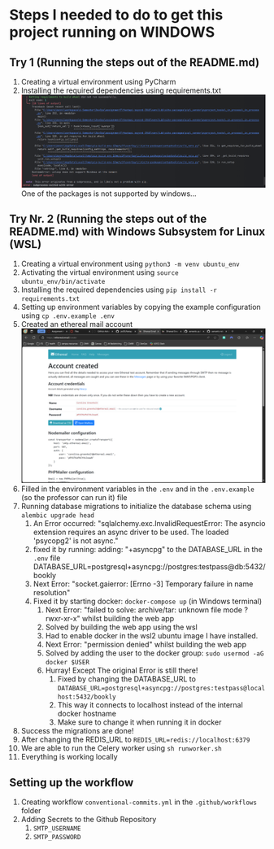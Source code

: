 # Steps I needed to do to get this project running on WINDOWS

## Try 1 (Running the steps out of the README.md)

1. Creating a virtual environment using PyCharm
2. Installing the required dependencies using requirements.txt
   ![img.png](images/img.png)
   One of the packages is not supported by windows...

## Try Nr. 2 (Running the steps out of the README.md) with Windows Subsystem for Linux (WSL)

1. Creating a virtual environment using `python3 -m venv ubuntu_env`
2. Activating the virtual environment using `source ubuntu_env/bin/activate`
3. Installing the required dependencies using `pip install -r requirements.txt`
4. Setting up environment variables by copying the example configuration using `cp .env.example .env`
5. Created an ethereal mail account ![img.png](img.png)
6. Filled in the environment variables in the `.env` and in the `.env.example` (so the professor can run it) file
7. Running database migrations to initialize the database schema using `alembic upgrade head`
    1. An Error occurred: "sqlalchemy.exc.InvalidRequestError: The asyncio extension requires an async driver to be
       used. The loaded 'psycopg2' is not async."
    2. fixed it by running: adding: "+asyncpg" to the DATABASE_URL in the `.env` file
       DATABASE_URL=postgresql+asyncpg://postgres:testpass@db:5432/bookly
    3. Next Error: "socket.gaierror: [Errno -3] Temporary failure in name resolution"
    4. Fixed it by starting docker: `docker-compose up` (in Windows terminal)
       1. Next Error: "failed to solve: archive/tar: unknown file mode ?rwxr-xr-x" whilst building the web app
       2. Solved by building the web app using the wsl 
       3. Had to enable docker in the wsl2 ubuntu image I have installed.
       4. Next Error: "permission denied" whilst building the web app
       5. Solved by adding the user to the docker group: `sudo usermod -aG docker $USER`
       6. Hurray! Except The original Error is still there!
          1. Fixed by changing the DATABASE_URL to `DATABASE_URL=postgresql+asyncpg://postgres:testpass@localhost:5432/bookly`
          2. This way it connects to localhost instead of the internal docker hostname
          3. Make sure to change it when running it in docker
8. Success the migrations are done!
9. After changing the REDIS_URL to `REDIS_URL=redis://localhost:6379`
10. We are able to run the Celery worker using `sh runworker.sh`
11. Everything is working locally

## Setting up the workflow
1. Creating workflow `conventional-commits.yml` in the `.github/workflows` folder
2. Adding Secrets to the Github Repository
    1. `SMTP_USERNAME`
    2. `SMTP_PASSWORD`